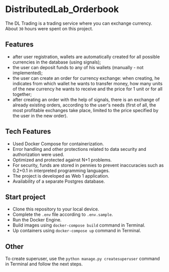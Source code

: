 # DistributedLab_Orderbook
The DL Trading is a trading service where you can exchange currency.  
About `30` hours were spent on this project.

## Features
- after user registration, wallets are automatically created for all possible currencies in the database (using signals);
- the user can deposit funds to any of his wallets (manually - not implemented);
- the user can create an order for currency exchange: when creating, he indicates from which wallet he wants to transfer money, how many units of the new currency he wants to receive and the price for 1 unit or for all together;
- after creating an order with the help of signals, there is an exchange of already existing orders, according to the user's needs (first of all, the most profitable exchanges take place, limited to the price specified by the user in the new order).

## Tech Features
- Used Docker Compose for containerization.
- Error handling and other protections related to data security and authorization were used.
- Optimized and protected against N+1 problems.
- For security, funds are stored in pennies to prevent inaccuracies such as 0.2+0.1 in interpreted programming languages.
- The project is developed as Web 1 application.
- Availability of a separate Postgres database.


## Start project
- Clone this repository to your local device.
- Complete the `.env` file according to `.env.sample`.
- Run the Docker Engine.
- Build images using `docker-compose build` command in Terminal.
- Up containers using `docker-compose up` command in Terminal.

## Other
To create superuser, use the `python manage.py createsuperuser` command in Terminal and follow the next steps.
